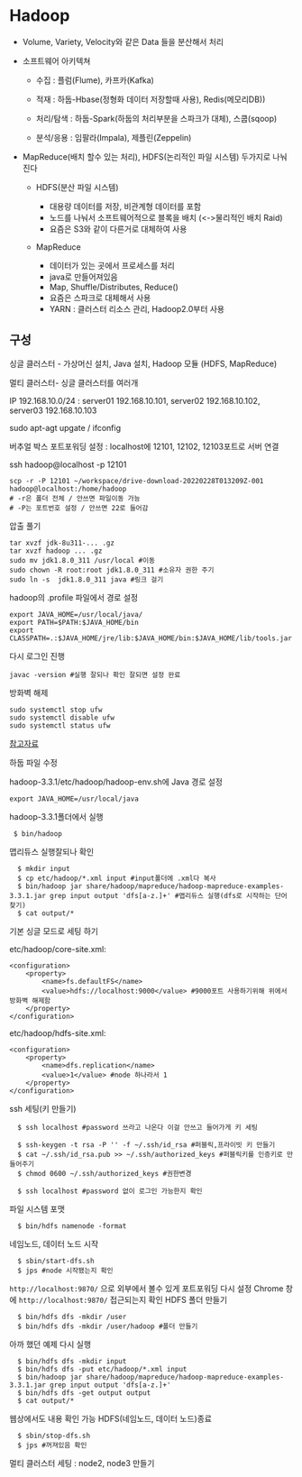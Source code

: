 # Hadoop

- Volume, Variety, Velocity와 같은 Data 들을 분산해서 처리

- 소프트웨어 아키텍쳐

  - 수집 : 플럼(Flume), 카프카(Kafka)

  - 적재 : 하둡-Hbase(정형화 데이터 저장할때 사용), Redis(메모리DB))
  - 처리/탐색 : 하둡-Spark(하둡의 처리부분을 스파크가 대체), 스쿱(sqoop)

  - 분석/응용 : 임팔라(Impala), 제플린(Zeppelin)

- MapReduce(배치 할수 있는 처리), HDFS(논리적인 파일 시스템) 두가지로 나눠진다

  - HDFS(분산 파일 시스템)
    - 대용량 데이터를 저장, 비관계형 데이터를 포함
    - 노드를 나눠서 소프트웨어적으로 블록을 배치 (<->물리적인 배치 Raid)
    - 요즘은 S3와 같이 다른거로 대체하여 사용

  - MapReduce
    - 데이터가 있는 곳에서 프로세스를 처리
    - java로 만들어져있음
    - Map, Shuffle/Distributes, Reduce()
    - 요즘은 스파크로 대체해서 사용
    - YARN : 클러스터 리소스 관리, Hadoop2.0부터 사용



## 구성

싱글 클러스터 - 가상머신 설치, Java 설치, Hadoop 모듈 (HDFS, MapReduce)

멀티 클러스터- 싱글 클러스터를 여러개

IP 192.168.10.0/24 : server01 192.168.10.101, server02 192.168.10.102,  server03 192.168.10.103

sudo apt-agt upgate / ifconfig

버추얼 박스 포트포워딩 설정  : localhost에 12101, 12102, 12103포트로 서버 연결

ssh hadoop@localhost -p 12101 

```
scp -r -P 12101 ~/workspace/drive-download-20220228T013209Z-001 hadoop@localhost:/home/hadoop
# -r은 폴더 전체 / 안쓰면 파일이동 가능
# -P는 포트번호 설정 / 안쓰면 22로 들어감
```

압출 풀기

```
tar xvzf jdk-8u311-... .gz
tar xvzf hadoop ... .gz
sudo mv jdk1.8.0_311 /usr/local #이동
sudo chown -R root:root jdk1.8.0_311 #소유자 권한 주기 
sudo ln -s  jdk1.8.0_311 java #링크 걸기  
```

hadoop의 .profile 파일에서 경로 설정

```
export JAVA_HOME=/usr/local/java/
export PATH=$PATH:$JAVA_HOME/bin
export CLASSPATH=.:$JAVA_HOME/jre/lib:$JAVA_HOME/bin:$JAVA_HOME/lib/tools.jar
```

다시 로그인 진행

```
javac -version #실행 잘되나 확인 잘되면 설정 완료
```

방화벽 해제

```
sudo systemctl stop ufw
sudo systemctl disable ufw
sudo systemctl status ufw
```

[참고자료](https://hadoop.apache.org/docs/stable/hadoop-project-dist/hadoop-common/SingleCluster.html)

하둡 파일 수정

hadoop-3.3.1/etc/hadoop/hadoop-env.sh에 Java 경로 설정

```
export JAVA_HOME=/usr/local/java
```

hadoop-3.3.1폴더에서 실행

```
 $ bin/hadoop
```

맵리듀스 실행잘되나 확인

```
  $ mkdir input
  $ cp etc/hadoop/*.xml input #input폴더에 .xml다 복사
  $ bin/hadoop jar share/hadoop/mapreduce/hadoop-mapreduce-examples-3.3.1.jar grep input output 'dfs[a-z.]+' #맵리듀스 실행(dfs로 시작하는 단어 찾기)
  $ cat output/*
```

기본 싱글 모드로 세팅 하기

etc/hadoop/core-site.xml:

```
<configuration>
    <property>
        <name>fs.defaultFS</name>
        <value>hdfs://localhost:9000</value> #9000포트 사용하기위해 위에서 방화벽 해제함
    </property>
</configuration>
```

etc/hadoop/hdfs-site.xml:

```
<configuration>
    <property>
        <name>dfs.replication</name> 
        <value>1</value> #node 하나라서 1
    </property>
</configuration>
```

ssh 세팅(키 만들기)

```
  $ ssh localhost #password 쓰라고 나온다 이걸 안쓰고 들어가게 키 세팅
  
  $ ssh-keygen -t rsa -P '' -f ~/.ssh/id_rsa #퍼블릭,프라이빗 키 만들기
  $ cat ~/.ssh/id_rsa.pub >> ~/.ssh/authorized_keys #퍼블릭키를 인증키로 만들어주기
  $ chmod 0600 ~/.ssh/authorized_keys #권한변경
  
  $ ssh localhost #password 없이 로그인 가능한지 확인
```

파일 시스템 포맷

```
  $ bin/hdfs namenode -format
```

네임노드, 데이터 노드 시작

```
  $ sbin/start-dfs.sh
  $ jps #node 시작됐는지 확인
```

`http://localhost:9870/` 으로 외부에서 볼수 있게 포트포워딩 다시 설정 Chrome 창에 `http://localhost:9870/`  접근되는지 확인 HDFS 폴더 만들기

```
  $ bin/hdfs dfs -mkdir /user 
  $ bin/hdfs dfs -mkdir /user/hadoop #폴더 만들기
```

아까 했던 예제 다시 실행

```
  $ bin/hdfs dfs -mkdir input
  $ bin/hdfs dfs -put etc/hadoop/*.xml input
  $ bin/hadoop jar share/hadoop/mapreduce/hadoop-mapreduce-examples-3.3.1.jar grep input output 'dfs[a-z.]+'
  $ bin/hdfs dfs -get output output
  $ cat output/*
```

웹상에서도 내용 확인 가능 HDFS(네임노드, 데이터 노드)종료

```
  $ sbin/stop-dfs.sh
  $ jps #꺼져있음 확인
```

멀티 클러스터 세팅 : node2, node3 만들기